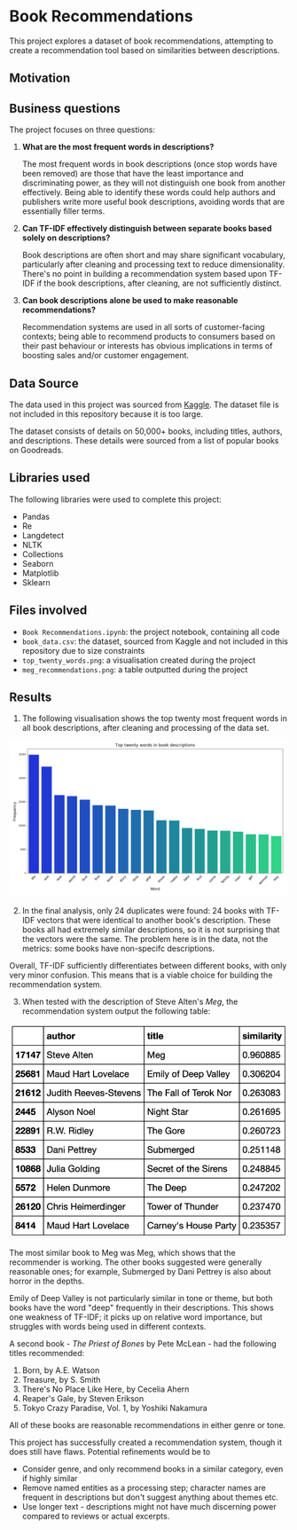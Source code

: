 # Book Recommendations

This project explores a dataset of book recommendations, attempting to create a recommendation tool based on similarities between descriptions.

## Motivation

## Business questions

The project focuses on three questions:

1. **What are the most frequent words in descriptions?**

    The most frequent words in book descriptions (once stop words have been removed) are those that have the least importance and discriminating power, as they will not distinguish one book from another effectively. Being able to identify these words could help authors and publishers write more useful book descriptions, avoiding words that are essentially filler terms.


2. **Can TF-IDF effectively distinguish between separate books based solely on descriptions?**

    Book descriptions are often short and may share significant vocabulary, particularly after cleaning and processing text to reduce dimensionality. There's no point in building a recommendation system based upon TF-IDF if the book descriptions, after cleaning, are not sufficiently distinct.


3. **Can book descriptions alone be used to make reasonable recommendations?**

    Recommendation systems are used in all sorts of customer-facing contexts; being able to recommend products to consumers based on their past behaviour or interests has obvious implications in terms of boosting sales and/or customer engagement.

## Data Source

The data used in this project was sourced from [Kaggle](https://www.kaggle.com/meetnaren/goodreads-best-books). The dataset file is not included in this repository because it is too large. 

The dataset consists of details on 50,000+ books, including titles, authors, and descriptions. These details were sourced from a list of popular books on Goodreads.

## Libraries used

The following libraries were used to complete this project:

- Pandas
- Re
- Langdetect
- NLTK
- Collections
- Seaborn
- Matplotlib
- Sklearn

## Files involved

- `Book Recommendations.ipynb`: the project notebook, containing all code
- `book_data.csv`: the dataset, sourced from Kaggle and not included in this repository due to size constraints
- `top_twenty_words.png`: a visualisation created during the project
- `meg_recommendations.png`: a table outputted during the project

## Results

1. The following visualisation shows the top twenty most frequent words in all book descriptions, after cleaning and processing of the data set.

![top_twenty_words_visualisation](top_twenty_words.png)

2. In the final analysis, only 24 duplicates were found: 24 books with TF-IDF vectors that were identical to another book's description. These books all had extremely similar descriptions, so it is not surprising that the vectors were the same. The problem here is in the data, not the metrics: some books have non-specifc descriptions.

Overall, TF-IDF sufficiently differentiates between different books, with only very minor confusion. This means that is a viable choice for building the recommendation system.


3. When tested with the description of Steve Alten's *Meg*, the recommendation system output the following table:

![Meg Recommendations](meg_recommendations.png)

The most similar book to Meg was Meg, which shows that the recommender is working. The other books suggested were generally reasonable ones; for example, Submerged by Dani Pettrey is also about horror in the depths.

Emily of Deep Valley is not particularly similar in tone or theme, but both books have the word "deep" frequently in their descriptions. This shows one weakness of TF-IDF; it picks up on relative word importance, but struggles with words being used in different contexts.

A second book - *The Priest of Bones* by Pete McLean - had the following titles recommended:

1. Born, by A.E. Watson
2. Treasure, by S.  Smith
3. There's No Place Like Here, by Cecelia Ahern
4. Reaper's Gale, by Steven Erikson
5. Tokyo Crazy Paradise, Vol. 1, by Yoshiki Nakamura

All of these books are reasonable recommendations in either genre or tone.

This project has successfully created a recommendation system, though it does still have flaws. Potential refinements would be to

- Consider genre, and only recommend books in a similar category, even if highly similar
- Remove named entities as a processing step; character names are frequent in descriptions but don't suggest anything about themes etc.
- Use longer text - descriptions might not have much discerning power compared to reviews or actual excerpts.

